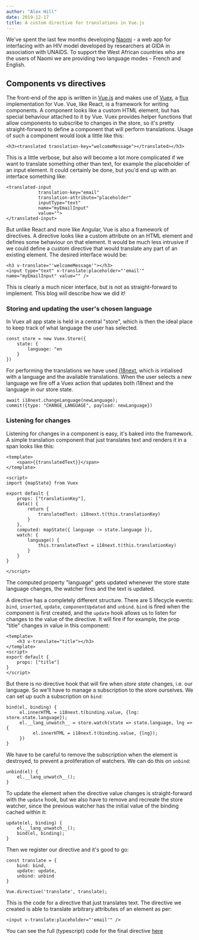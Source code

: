 ```yaml
---
author: "Alex Hill"
date: 2019-12-17
title: A custom directive for translations in Vue.js
---
```


We've spent the last few months developing [Naomi](/projects/#naomi) - a web app for interfacing with
 an HIV model developed by researchers at GIDA in association with UNAIDS. To support the West African
 countries who are the users of Naomi we are providing two language modes - French and English. 


## Components vs directives
The front-end of the app is written in [Vue.js](https://vuejs.org/) and makes use of [Vuex](https://vuex.vuejs.org/), 
a [flux](https://facebook.github.io/flux/) implementation for Vue. Vue, like React, is a framework for writing components. 
A component looks like a custom HTML element, but has special behaviour attached to it by Vue.
Vuex provides helper functions that allow
components to subscribe to changes in the store, so it's pretty straight-forward to define a component that will
 perform translations. Usage of such a component would look a little like this:

```
<h3><translated translation-key="welcomeMessage"></translated></h3>
```

This is a little verbose, but also will become a lot more complicated if we want to translate something 
other than text, for example the placeholder of an input element. It could certainly be done, but 
you'd end up with an interface something like:

```
<translated-input 
            translation-key="email" 
            translation-attribute="placeholder" 
            inputType="text"
            name="myEmailInput"
            value="">
</translated-input>
```

But unlike React and more like Angular, Vue is also a framework of directives. A directive looks 
like a custom attribute on an HTML element and defines some behaviour on that element. It would be much
less intrusive if we could define a custom directive that would translate any part of an existing element.
The desired interface would be:

```
<h3 v-translate="'welcomeMessage'"></h3>
<input type="text" v-translate:placeholder="'email'" name="myEmailInput" value="" />
```

This is clearly a much nicer interface, but is not as straight-forward to implement. This blog will describe
how we did it!

### Storing and updating the user's chosen language
In Vuex all app state is held
in a central "store", which is then the ideal place to keep track of what language the user has selected.

```
const store = new Vuex.Store({
    state: {
        language: "en     
    } 
})
```

For performing the translations we have used [i18next](https://www.i18next.com/), which is intialised
 with a language and the available translations. When the user selects a new language we fire off a Vuex
  action that updates both i18next and the language in our store state.
 
 ```
 await i18next.changeLanguage(newLanguage);
 commit({type: "CHANGE_LANGUAGE", payload: newLanguage})
```

### Listening for changes

Listening for changes in a component is easy, it's baked into the framework. A simple translation component
that just translates text and renders it in a span looks like this:

```
<template>
    <span>{{translatedText}}</span>
</template>

<script>
import {mapState} from Vuex

export default {
    props: ["translationKey"],
    data() {
        return {
            translatedText: i18next.t(this.translationKey)
        }
    },
    computed: mapState({ language -> state.language }),
    watch: {
        language() {
            this.translatedText = i18next.t(this.translationKey)
        }
    }
}

</script>
```

The computed property "language" gets updated whenever the store state language changes, the watcher fires and the 
text is updated.

A directive has a completely different structure. There are 5 lifecycle events: `bind`, `inserted`, `update`, 
`componentUpdated` and `unbind`. `bind` is fired when the component is first created, and the `update` hook allows us to listen for changes to the value of the directive. 
It will fire if for example, the prop "title" changes in value in this component:

```
<template>
    <h3 v-translate="title"></h3>
</template>
<script>
export default {
    props: ["title"]
}
</script>
```

But there is no directive hook that will fire when *store state* changes, i.e. our language. So we'll have to manage
a subscription to the store ourselves. We can set up such a subscription on `bind`:

```
bind(el, binding) {
     el.innerHTML = i18next.t(binding.value, {lng: store.state.language});
     el.__lang_unwatch__ = store.watch(state => state.language, lng => {
          el.innerHTML = i18next.t(binding.value, {lng});
     })
}
```

We have to be careful to remove the subscription when the element is destroyed, to prevent a proliferation 
of watchers. We can do this on `unbind`:

```
unbind(el) {
    el.__lang_unwatch__();
}
```

To update the element when the directive value changes is straight-forward with the `update` hook, but we 
also have to remove and recreate the store watcher, since the previous watcher has the initial value of the binding
 cached within it:

```
update(el, binding) {
    el.__lang_unwatch__();
    bind(el, binding);
}
```

Then we register our directive and it's good to go:

```
const translate = {
    bind: bind,
    update: update,
    unbind: unbind
}

Vue.directive('translate', translate);
```

This is the code for a directive that just translates text. The directive we created is able to 
translate arbitrary attributes of an element as per:

```<input v-translate:placeholder="'email'" />```

You can see the full (typescript) code for the final directive
 [here](https://github.com/mrc-ide/hint/blob/master/src/app/static/src/app/directives/translate.ts)